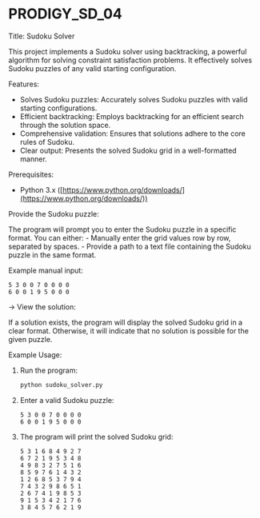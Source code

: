 # PRODIGY_SD_04

Title: Sudoku Solver

This project implements a Sudoku solver using backtracking, a powerful algorithm for solving constraint satisfaction problems. It effectively solves Sudoku puzzles of any valid starting configuration.

Features:

* Solves Sudoku puzzles: Accurately solves Sudoku puzzles with valid starting configurations.
* Efficient backtracking: Employs backtracking for an efficient search through the solution space.
* Comprehensive validation: Ensures that solutions adhere to the core rules of Sudoku.
* Clear output: Presents the solved Sudoku grid in a well-formatted manner.

Prerequisites:

* Python 3.x ([https://www.python.org/downloads/](https://www.python.org/downloads/))

Provide the Sudoku puzzle:

   The program will prompt you to enter the Sudoku puzzle in a specific format. You can either:
       - Manually enter the grid values row by row, separated by spaces.
       - Provide a path to a text file containing the Sudoku puzzle in the same format.

   Example manual input:

   ```
   5 3 0 0 7 0 0 0 0
   6 0 0 1 9 5 0 0 0
   ```

-> View the solution:

   If a solution exists, the program will display the solved Sudoku grid in a clear format. Otherwise, it will indicate that no solution is possible for the given puzzle.

Example Usage:

1. Run the program:

   ```bash
   python sudoku_solver.py
   ```

2. Enter a valid Sudoku puzzle:

   ```
   5 3 0 0 7 0 0 0 0
   6 0 0 1 9 5 0 0 0
   ```

3. The program will print the solved Sudoku grid:

   ```
   5 3 1 6 8 4 9 2 7
   6 7 2 1 9 5 3 4 8
   4 9 8 3 2 7 5 1 6
   8 5 9 7 6 1 4 3 2
   1 2 6 8 5 3 7 9 4
   7 4 3 2 9 8 6 5 1
   2 6 7 4 1 9 8 5 3
   9 1 5 3 4 2 1 7 6
   3 8 4 5 7 6 2 1 9
   ```

